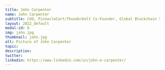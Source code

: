```yaml
---
title: John Carpenter
name: John Carpenter
subtitle: COO, PinnacleCart/Thunderbolt Co-Founder, Global Blockchain Summit
layout: 2022_default
modal-id: 6
img: john.jpg
thumbnail: john.jpg
alt: Picture of John Carpenter
topic: 
description: 
twitter: 
linkedin: https://www.linkedin.com/in/john-e-carpenter/
---
```

